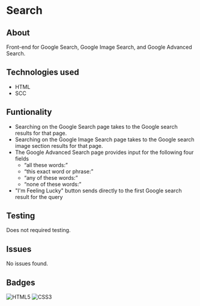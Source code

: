 # Search
## About
Front-end for Google Search, Google Image Search, and Google Advanced Search.

## Technologies used
* HTML
* SCC

## Funtionality
* Searching on the Google Search page takes to the Google search results for that page.
* Searching on the Google Image Search page takes to the Google search image section results for that page.
* The Google Advanced Search page provides input for the following four fields
  * “all these words:”
  * “this exact word or phrase:”
  * “any of these words:”
  * “none of these words:”
* "I'm Feeling Lucky" button sends directly to the first Google search result for the query

## Testing
Does not required testing.

## Issues
No issues found.

## Badges
![HTML5](https://img.shields.io/badge/html5-%23E34F26.svg?style=for-the-badge&logo=html5&logoColor=white)
![CSS3](https://img.shields.io/badge/css3-%231572B6.svg?style=for-the-badge&logo=css3&logoColor=white)
